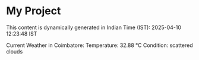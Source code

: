# My Project

This content is dynamically generated in Indian Time (IST): 2025-04-10 12:23:48 IST


Current Weather in Coimbatore:
Temperature: 32.88 °C
Condition: scattered clouds
